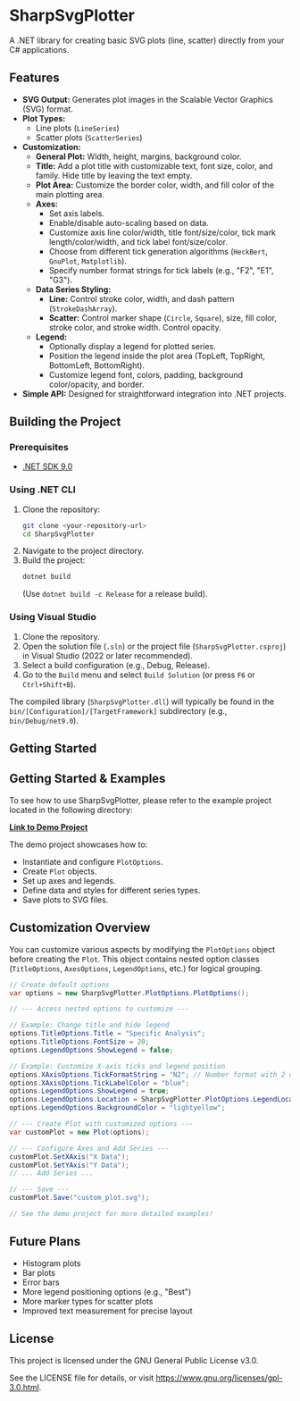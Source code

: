 # SharpSvgPlotter

A .NET library for creating basic SVG plots (line, scatter) directly from your C# applications.

## Features

* **SVG Output:** Generates plot images in the Scalable Vector Graphics (SVG) format.
* **Plot Types:**
    * Line plots (`LineSeries`)
    * Scatter plots (`ScatterSeries`)
* **Customization:**
    * **General Plot:** Width, height, margins, background color.
    * **Title:** Add a plot title with customizable text, font size, color, and family. Hide title by leaving the text empty.
    * **Plot Area:** Customize the border color, width, and fill color of the main plotting area.
    * **Axes:**
        * Set axis labels.
        * Enable/disable auto-scaling based on data.
        * Customize axis line color/width, title font/size/color, tick mark length/color/width, and tick label font/size/color.
        * Choose from different tick generation algorithms (`HeckBert`, `GnuPlot`, `Matplotlib`).
        * Specify number format strings for tick labels (e.g., "F2", "E1", "G3").
    * **Data Series Styling:**
        * **Line:** Control stroke color, width, and dash pattern (`StrokeDashArray`).
        * **Scatter:** Control marker shape (`Circle`, `Square`), size, fill color, stroke color, and stroke width. Control opacity.
    * **Legend:**
        * Optionally display a legend for plotted series.
        * Position the legend inside the plot area (TopLeft, TopRight, BottomLeft, BottomRight).
        * Customize legend font, colors, padding, background color/opacity, and border.
* **Simple API:** Designed for straightforward integration into .NET projects.

## Building the Project

### Prerequisites

* [.NET SDK 9.0](https://dotnet.microsoft.com/download/dotnet/9.0)

### Using .NET CLI

1.  Clone the repository:
    ```bash
    git clone <your-repository-url>
    cd SharpSvgPlotter
    ```
2.  Navigate to the project directory.
3.  Build the project:
    ```bash
    dotnet build
    ```
    (Use `dotnet build -c Release` for a release build).

### Using Visual Studio

1.  Clone the repository.
2.  Open the solution file (`.sln`) or the project file (`SharpSvgPlotter.csproj`) in Visual Studio (2022 or later recommended).
3.  Select a build configuration (e.g., Debug, Release).
4.  Go to the `Build` menu and select `Build Solution` (or press `F6` or `Ctrl+Shift+B`).

The compiled library (`SharpSvgPlotter.dll`) will typically be found in the `bin/[Configuration]/[TargetFramework]` subdirectory (e.g., `bin/Debug/net9.0`).

## Getting Started

## Getting Started & Examples

To see how to use SharpSvgPlotter, please refer to the example project located in the following directory:

[**Link to Demo Project**](https://github.com/Cemonix/SharpSvgPlotter/tree/main/SharpSvgPlotter.Demo)

The demo project showcases how to:
* Instantiate and configure `PlotOptions`.
* Create `Plot` objects.
* Set up axes and legends.
* Define data and styles for different series types.
* Save plots to SVG files.

## Customization Overview

You can customize various aspects by modifying the `PlotOptions` object before creating the `Plot`. This object contains nested option classes (`TitleOptions`, `AxesOptions`, `LegendOptions`, etc.) for logical grouping.

```csharp
// Create default options
var options = new SharpSvgPlotter.PlotOptions.PlotOptions();

// --- Access nested options to customize ---

// Example: Change title and hide legend
options.TitleOptions.Title = "Specific Analysis";
options.TitleOptions.FontSize = 20;
options.LegendOptions.ShowLegend = false;

// Example: Customize X-axis ticks and legend position
options.XAxisOptions.TickFormatString = "N2"; // Number format with 2 decimal places
options.XAxisOptions.TickLabelColor = "blue";
options.LegendOptions.ShowLegend = true;
options.LegendOptions.Location = SharpSvgPlotter.PlotOptions.LegendLocation.BottomRight;
options.LegendOptions.BackgroundColor = "lightyellow";

// --- Create Plot with customized options ---
var customPlot = new Plot(options);

// --- Configure Axes and Add Series ---
customPlot.SetXAxis("X Data");
customPlot.SetYAxis("Y Data");
// ... Add Series ...

// --- Save ---
customPlot.Save("custom_plot.svg");

// See the demo project for more detailed examples!
```

## Future Plans
- Histogram plots
- Bar plots
- Error bars
- More legend positioning options (e.g., "Best")
- More marker types for scatter plots
- Improved text measurement for precise layout

## License

This project is licensed under the GNU General Public License v3.0.

See the LICENSE file for details, or visit https://www.gnu.org/licenses/gpl-3.0.html.